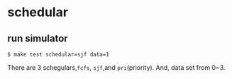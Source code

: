 # schedular

## run simulator

`$ make test schedular=sjf data=1`

There are 3 schegulars,`fcfs`, `sjf`,and `pri`(priority).
And, data set from 0~3.
